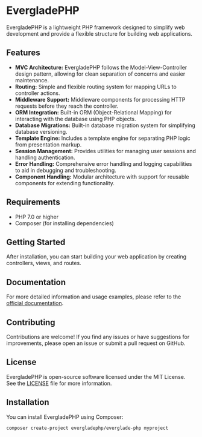 # EvergladePHP

EvergladePHP is a lightweight PHP framework designed to simplify web development and provide a flexible structure for building web applications.

## Features

- **MVC Architecture:** EvergladePHP follows the Model-View-Controller design pattern, allowing for clean separation of concerns and easier maintenance.
- **Routing:** Simple and flexible routing system for mapping URLs to controller actions.
- **Middleware Support:** Middleware components for processing HTTP requests before they reach the controller.
- **ORM Integration:** Built-in ORM (Object-Relational Mapping) for interacting with the database using PHP objects.
- **Database Migrations:** Built-in database migration system for simplifying database versioning.
- **Template Engine:** Includes a template engine for separating PHP logic from presentation markup.
- **Session Management:** Provides utilities for managing user sessions and handling authentication.
- **Error Handling:** Comprehensive error handling and logging capabilities to aid in debugging and troubleshooting.
- **Component Handling:** Modular architecture with support for reusable components for extending functionality.

## Requirements

- PHP 7.0 or higher
- Composer (for installing dependencies)

## Getting Started

After installation, you can start building your web application by creating controllers, views, and routes.

## Documentation

For more detailed information and usage examples, please refer to the [official documentation](DOCUMENTATION.md).

## Contributing

Contributions are welcome! If you find any issues or have suggestions for improvements, please open an issue or submit a pull request on GitHub.

## License

EvergladePHP is open-source software licensed under the MIT License. See the [LICENSE](LICENSE) file for more information.

## Installation

You can install EvergladePHP using Composer:

```bash
composer create-project evergladephp/everglade-php myproject